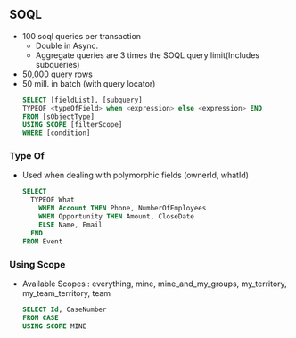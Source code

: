 ## SOQL

* 100 soql queries per transaction
    * Double in Async.
    * Aggregate queries are 3 times the SOQL query limit(Includes subqueries)
* 50,000 query rows
* 50 mill. in batch (with query locator)
    ```sql
    SELECT [fieldList], [subquery] 
    TYPEOF <typeOfField> when <expression> else <expression> END
    FROM [sObjectType]
    USING SCOPE [filterScope]
    WHERE [condition]
    ```

### Type Of 
* Used when dealing with polymorphic fields (ownerId, whatId)
    ```sql
    SELECT 
      TYPEOF What
        WHEN Account THEN Phone, NumberOfEmployees
        WHEN Opportunity THEN Amount, CloseDate
        ELSE Name, Email
      END
    FROM Event
    ```

### Using Scope    
* Available Scopes : everything, mine, mine_and_my_groups, my_territory, my_team_territory, team
    ```sql
    SELECT Id, CaseNumber
    FROM CASE
    USING SCOPE MINE
    ```